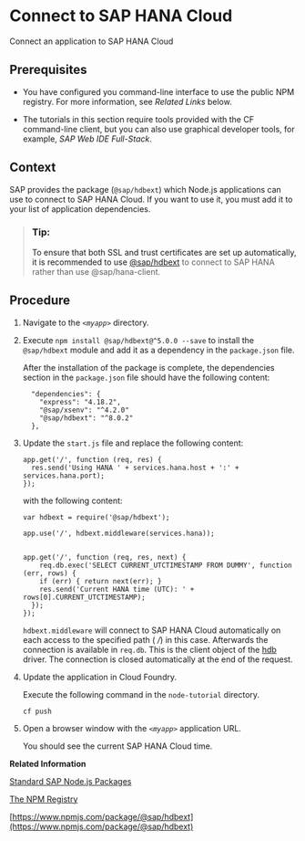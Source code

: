 <!-- loio31d5595ee67c484290621fdc6d6a197f -->

# Connect to SAP HANA Cloud

Connect an application to SAP HANA Cloud



<a name="loio31d5595ee67c484290621fdc6d6a197f__prereq_ogg_tlf_21b"/>

## Prerequisites

-   You have configured you command-line interface to use the public NPM registry. For more information, see *Related Links* below.

-   The tutorials in this section require tools provided with the CF command-line client, but you can also use graphical developer tools, for example, *SAP Web IDE Full-Stack*.




## Context

SAP provides the package \(`@sap/hdbext`\) which Node.js applications can use to connect to SAP HANA Cloud. If you want to use it, you must add it to your list of application dependencies.

> ### Tip:  
> To ensure that both SSL and trust certificates are set up automatically, it is recommended to use [@sap/hdbext](https://www.npmjs.com/package/@sap/hdbext) to connect to SAP HANA rather than use @sap/hana-client.



## Procedure

1.  Navigate to the <code><i class="varname">&lt;myapp&gt;</i></code> directory.

2.  Execute `npm install @sap/hdbext@^5.0.0 --save` to install the `@sap/hdbext` module and add it as a dependency in the `package.json` file.

    After the installation of the package is complete, the dependencies section in the `package.json` file should have the following content:

    ```
      "dependencies": {
        "express": "4.18.2",
        "@sap/xsenv": "^4.2.0"
        "@sap/hdbext": "^8.0.2"
      },
    ```

3.  Update the `start.js` file and replace the following content:

    ```
    app.get('/', function (req, res) {
      res.send('Using HANA ' + services.hana.host + ':' + services.hana.port);
    });
    ```

    with the following content:

    ```
    var hdbext = require('@sap/hdbext');
    
    app.use('/', hdbext.middleware(services.hana));
    
    
    app.get('/', function (req, res, next) {
    	req.db.exec('SELECT CURRENT_UTCTIMESTAMP FROM DUMMY', function (err, rows) {
    	if (err) { return next(err); }
    	res.send('Current HANA time (UTC): ' + rows[0].CURRENT_UTCTIMESTAMP);
      });
    });
    ```

    `hdbext.middleware` will connect to SAP HANA Cloud automatically on each access to the specified path \( */*\) in this case. Afterwards the connection is available in `req.db`. This is the client object of the [hdb](https://www.npmjs.com/package/hdb) driver. The connection is closed automatically at the end of the request.

4.  Update the application in Cloud Foundry.

    Execute the following command in the `node-tutorial` directory.

    ```
    cf push
    ```

5.  Open a browser window with the <code><i class="varname">&lt;myapp&gt;</i></code> application URL.

    You should see the current SAP HANA Cloud time.


**Related Information**  


[Standard SAP Node.js Packages](standard-sap-node-js-packages-5451327.md "A collection of Node.js packages developed by SAP is provided to help you develop Node.js applications for Cloud Foundry and SAP HANA Cloud.")

[The NPM Registry](the-npm-registry-726e5d4.md "The public NPM registry includes SAP Node.js modules for use by application developers.")

[https://www.npmjs.com/package/@sap/hdbext](https://www.npmjs.com/package/@sap/hdbext)

